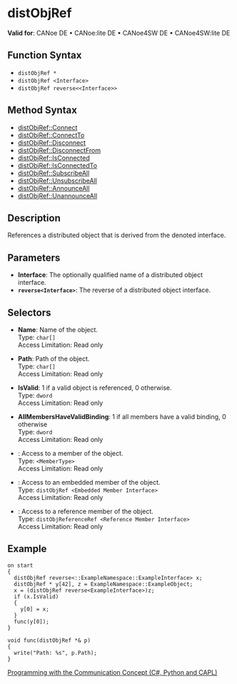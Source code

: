 # distObjRef

**Valid for**: CANoe DE • CANoe:lite DE • CANoe4SW DE • CANoe4SW:lite DE

## Function Syntax

- `distObjRef *`
- `distObjRef <Interface>`
- `distObjRef reverse<<Interface>>`

## Method Syntax

- [distObjRef::Connect](../Methods/CAPLfunctiondistObjRefConnect.md)
- [distObjRef::ConnectTo](../Methods/CAPLfunctiondistObjRefConnectTo.md)
- [distObjRef::Disconnect](../Methods/CAPLfunctiondistObjRefDisconnect.md)
- [distObjRef::DisconnectFrom](../Methods/CAPLfunctiondistObjRefDisconnectFrom.md)
- [distObjRef::IsConnected](../Methods/CAPLfunctiondistObjRefIsConnected.md)
- [distObjRef::IsConnectedTo](../Methods/CAPLfunctiondistObjRefIsConnectedTo.md)
- [distObjRef::SubscribeAll](../Methods/CAPLfunctiondistObjRefSubscribeAll.md)
- [distObjRef::UnsubscribeAll](../Methods/CAPLfunctiondistObjRefUnsubscribeAll.md)
- [distObjRef::AnnounceAll](../Methods/CAPLfunctiondistObjRefAnnounceAll.md)
- [distObjRef::UnannounceAll](../Methods/CAPLfunctiondistObjRefUnannounceAll.md)

## Description

References a distributed object that is derived from the denoted interface.

## Parameters

- **Interface**: The optionally qualified name of a distributed object interface.
- **`reverse<Interface>`**: The reverse of a distributed object interface.

## Selectors

- **Name**: Name of the object.  
  Type: `char[]`  
  Access Limitation: Read only

- **Path**: Path of the object.  
  Type: `char[]`  
  Access Limitation: Read only

- **IsValid**: 1 if a valid object is referenced, 0 otherwise.  
  Type: `dword`  
  Access Limitation: Read only

- **AllMembersHaveValidBinding**: 1 if all members have a valid binding, 0 otherwise  
  Type: `dword`  
  Access Limitation: Read only

- **<Member Name>**: Access to a member of the object.  
  Type: `<MemberType>`  
  Access Limitation: Read only

- **<Embedded Member Name>**: Access to an embedded member of the object.  
  Type: `distObjRef <Embedded Member Interface>`  
  Access Limitation: Read only

- **<Reference Member Name>**: Access to a reference member of the object.  
  Type: `distObjReferenceRef <Reference Member Interface>`  
  Access Limitation: Read only

## Example

```plaintext
on start
{
  distObjRef reverse<::ExampleNamespace::ExampleInterface> x;
  distObjRef * y[42], z = ExampleNamespace::ExampleObject;
  x = (distObjRef reverse<ExampleInterface>)z;
  if (x.IsValid)
  {
    y[0] = x;
  }
  func(y[0]);
}

void func(distObjRef *& p)
{
  write("Path: %s", p.Path);
}
```

[Programming with the Communication Concept (C#, Python and CAPL)](../../../CANoeCANalyzer/CommunicationConcept/Programming/CCP.md)

